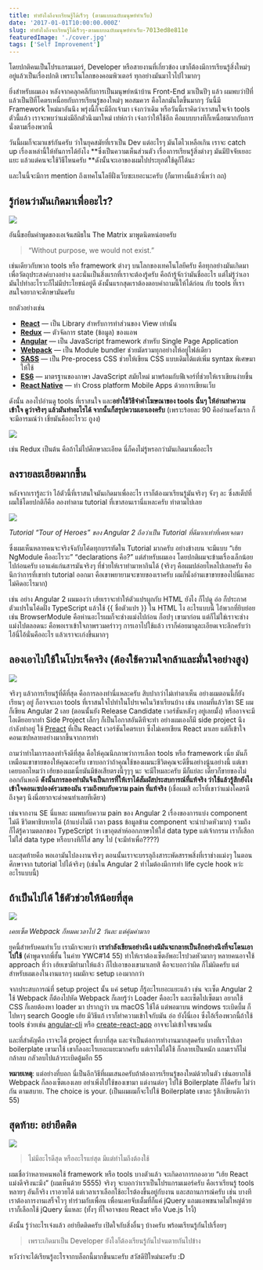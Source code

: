 ```yaml
---
title: ทำยังไงถึงจะเรียนรู้ได้เร็วๆ (ตามแบบฉบับมนุษย์ทำเว็บ)
date: '2017-01-01T10:00:00.000Z'
slug: ทำยังไงถึงจะเรียนรู้ได้เร็วๆ-ตามแบบฉบับมนุษย์ทำเว็บ-7013ed8e811e
featuredImage: './cover.jpg'
tags: ['Self Improvement']
---
```


โดยปกติคนเป็นโปรแกรมเมอร์, Developer หรือสายงานที่เกี่ยวข้อง เขาก็ต้องมีการเรียนรู้สิ่งใหม่ๆ อยู่แล้วเป็นเรื่องปกติ เพราะในโลกของคอมพิวเตอร์ ทุกอย่างมันมาไวไปไวมากๆ

ยิ่งสำหรับผมเอง หลังจากคลุกคลีกับการเป็นมนุษย์หน้าบ้าน Front-End มาเป็นปีๆ แล้ว ผมพบว่าปีที่แล้วเป็นปีที่โคตรเหนื่อยกับการเรียนรู้ของใหม่ๆ พอสมควร คือโลกมันโตขึ้นมากๆ วันนี้มี Framework ใหม่มาอันนึง พรุ่งนี้ก็จะมีอีกเจ้ามา เจ๋งกว่าเดิม หรือวันนี้เราคิดว่าเราสนใจเจ้า tools ตัวนี้แล้ว เราจะพบว่าแม่งมีอีกตัวนึงมาใหม่ เท่ห์กว่า เจ๋งกว่าให้ใช้อีก คือแบบบางทีก็เหนื่อยมากกับการนั่งตามเรื่องพวกนี้

วันนี้ผมก็จะมาแชร์กันครับ ว่าในยุคสมัยที่เราเป็น Dev แต่อะไรๆ มันโตไวเหลือเกิน เราจะ catch up เรื่องเหล่านี้ให้ทันการได้ยังไง **ซึ่งเป็นความเห็นส่วนตัว เรื่องการเรียนรู้สิ่งต่างๆ มันมีปัจจัยเยอะแยะ แล้วแต่คนจะใช้วิธีไหนครับ **ดังนั้นจะเอาของผมไปประยุกต์ใช้ดูก็ได้นะ

และในนี้จะมีการ mention ถึงเทคโนโลยีฝั่งเว็บซะเยอะนะครับ (ก็มาทางนี้แล้วนี่หว่า ถถ)

## รู้ก่อนว่ามันเกิดมาเพื่ออะไร?

![](https://cdn-images-1.medium.com/max/1600/1*qzlbH1LL1Z7XZng3DLgCaw.jpeg)

อันนี้ขอยืมคำพูดของเอเจ้นสมิธใน The Matrix มาพูดนิดหน่อยครับ

> “Without purpose, we would not exist.”

เช่นเดียวกับพวก tools หรือ framework ต่างๆ บนโลกของเทคโนโลยีครับ คือทุกอย่างมันเกิดมาเพื่อวัตถุประสงค์บางอย่าง และนั่นเป็นสิ่งแรกที่เราจะต้องรู้ครับ คือถ้ารู้จักว่ามันชื่ออะไร แต่ไม่รู้ว่าเอามันไปทำอะไรวะก็ไม่มีประโยชน์อยู่ดี ดังนั้นแรกสุดเราต้องตอบคำถามนี้ให้ได้ก่อน กับ tools ที่เราสนใจอยากจะศึกษามันครับ

ยกตัวอย่างเช่น

- [**React**](https://facebook.github.io/react/) — เป็น Library สำหรับการทำส่วนของ View เท่านั้น
- [**Redux**](http://redux.js.org/) — ตัวจัดการ state (ข้อมูล) ของแอพ
- [**Angular**](https://angular.io/) — เป็น JavaScript framework สำหรับ Single Page Application
- [**Webpack**](https://webpack.github.io/) — เป็น Module bundler ช่วยมัดรวมทุกอย่างให้อยู่ไฟล์เดียว
- [**SASS**](http://sass-lang.com/) — เป็น Pre-process CSS ช่วยให้เขียน CSS แบบเดิมได้แต่เพิ่ม syntax พิเศษมาให้ใช้
- [**ES6**](http://es6-features.org/) — มาตรฐานของภาษา JavaScript สมัยใหม่ มาพร้อมกับฟีเจอร์ที่ช่วยให้เราเขียนง่ายขึ้น
- [**React Native**](https://facebook.github.io/react-native/) — ทำ Cross platform Mobile Apps ด้วยการเขียนเว็บ

ดังนั้น ลองไปอ่านดู tools ที่เราสนใจ และ**อย่าใช้วิธีจำคำโฆษณาของ tools นั้นๆ ให้อ่านทำความเข้าใจ ดูว่าจริงๆ แล้วมันทำอะไรได้ จากนั้นก็สรุปความเอาเองครับ** (เพราะร้อยละ 90 คืออ่านครั้งแรก ก็จะมีอารมณ์ว่า เชี่ยมันคืออะไรวะ กูงง)

![](https://cdn-images-1.medium.com/max/1600/1*1gYm85VjqyakTg7OXkGUxA.png)

เช่น Redux เป็นต้น คือถ้าไม่ไปศึกษาละเอียด นี่ก็คงไม่รู้หรอกว่ามันเกิดมาเพื่ออะไร

## ลงรายละเอียดมากขึ้น

หลังจากเรารู้ละว่า ไอ้ตัวนี้ที่เราสนใจมันเกิดมาเพื่ออะไร เราก็ต้องมาเรียนรู้มันจริงๆ จังๆ ละ ซึ่งสเต็ปที่ผมใช้โดยปกติก็คือ ลองทำตาม tutorial ที่เขาสอนเรานี่แหละครับ ทำตามไปเลย

![](https://cdn-images-1.medium.com/max/1600/1*XF2a79EnPQf-5Lro0Ul9tw.png)

_Tutorial “Tour of Heroes” ของ Angular 2 ถือว่าเป็น Tutorial ที่ดีมากเท่าที่เคยเจอมา_

ซึ่งผมเห็นหลายคนจะจริงจังกับโค้ดทุกบรรทัดใน Tutorial มากครับ อย่างข้างบน จะมีแบบ “เฮ้ย NgModule คืออะไรวะ” “declarations คือ?” แต่สำหรับผมเอง โดยปกติผมจะข้ามเรื่องเล็กน้อยไปก่อนครับ เอาแค่แก่นสารมันจริงๆ ที่ช่วยให้เราทำมาหากินได้ (จริงๆ คือผมปล่อยไหลไปเลยครับ คือนึกว่าการที่เขาทำ tutorial ออกมา คือเขาพยายามจะขายของเราครับ ผมก็นั่งอ่านเขาขายของไปนี่แหละ ไม่คิดอะไรมาก)

เช่น อย่าง Angular 2 ผมมองว่า เฮ้ยเราจะทำให้ตัวแปรผูกกับ HTML ยังไง ก็ไปดู อ่อ ก็ประกาศตัวแปรในโค้ดฝั่ง TypeScript แล้วใช้ {{ ชื่อตัวแปร }} ใน HTML ไง อะไรแบบนี้ ไอ้พวกที่ยิบย่อยเช่น BrowserModule คือห่านอะไรผมก็จะช่างแม่งไปก่อน ก็อปๆ เขามาก่อน แต่ก็ไม่ใช่เราจะช่างแม่งไปตลอดนะ คือพอเราเข้าใจภาพรวมคร่าวๆ การเอาไปใช้แล้ว เราก็ค่อยมาดูละเอียดเจาะลึกครับว่าไอ้นี่ไอ้นั่นคืออะไร แล้วเราจะเก่งขึ้นมากๆ

## ลองเอาไปใช้ในโปรเจ็คจริง (ต้องใช้ความใจกล้าและมั่นใจอย่างสูง)

![](https://cdn-images-1.medium.com/max/1600/1*arYrQeOf4iNFSHsA1Tjprg.jpeg)

จริงๆ แล้วการเรียนรู้ที่ดีที่สุด คือการลองทำนี่แหละครับ สิบปากว่าไม่เท่าตาเห็น อย่างผมตอนนี้ก็ยังเรียนๆ อยู่ ก็อาจจะเอา tools ที่เราสนใจไปทำในโปรเจคในวิชาเรียนบ้าง เช่น เทอมที่แล้ววิชา SE ผมก็เขียน Angular 2 เลย (ตอนนั้นยัง Release Candidate เวอร์ชันหลังๆ อยู่เลยมั้ง) หรืออาจจะมีไอเดียอยากทำ Side Project เล็กๆ ก็เป็นโอกาสอันดีทีจะทำ อย่างผมเองก็มี side project นึงกำลังทำอยู่ ใช้ [Preact](https://preactjs.com/) ที่เป็น React เวอร์ชันโคตรเบา ซึ่งไม่เคยเขียน React มาเลย แต่ก็เข้าใจคอนเซปหลายอย่างมากขึ้นจากการทำ

ถามว่าทำไมการลองทำจึงดีที่สุด คือให้คุณนึกภาพว่าการเลือก tools หรือ framework เนี่ย มันก็เหมือนเขาขายของให้คุณอะครับ เขาบอกว่าถ้าคุณใช้ของผมนะชีวิตคุณจะดีขึ้นอย่างนู้นอย่างนี้ แต่เขาเคยบอกไหมว่า เฮ้ยของผมเนี่ยมันมีข้อเสียตรงนี้ๆๆๆ นะ จะมีไหมละครับ มีก็แย่ละ เดี๋ยวก็ขายของไม่ออกกันพอดี **ดังนั้นการลองทำมันจึงเป็นการที่ให้เราได้สัมผัสประสบการณ์ที่แท้จริง ว่าใช้แล้วรู้สึกยังไง เข้าใจคอนเซปองค์รวมของมัน รวมถึงพบกับความ pain ที่แท้จริง** (เชื่อผมสิ อะไรที่เขาว่าแม่งโคตรดี ถึงจุดๆ นึงนี่อยากจะด่าคนทำเลยทีเดียว)

เช่นจากงาน SE นี่แหละ ผมพบกับความ pain ของ Angular 2 เรื่องของการแบ่ง component ไม่ดี ชีวิตพาชิบหายได้ (ถ้าแบ่งไม่ดี เวลา pass ข้อมูลข้าม component จะน่าปวดหัวมาก) รวมถึงก็ได้รู้ความตลกของ TypeScript ว่า เขาอุตส่าห์ออกภาษาให้ใส่ data type แต่เจ้ากรรม เราก็เสือกไม่ใส่ data type หรือบางทีก็ใส่ any ไป (จะมีทำเพื่อ????)

และสุดท้ายคือ พอเอามันไปลงงานจริงๆ ตอนนั้นเราจะบรรลุถึงสาระพัดสรรพสิ่งที่เราช่างแม่งๆ ในตอนศึกษาจาก tutorial ไปได้จริงๆ (เช่นใน Angular 2 ทำไมต้องมีการทำ life cycle hook หว่ะ อะไรแบบนี้)

## ถ้าเป็นไปได้ ใช้ตัวช่วยให้น้อยที่สุด

![](https://cdn-images-1.medium.com/max/1600/1*m6Ty4kuLZwEpQVyZYW4Mjg.png)

_เคยเซ็ต Webpack ก็หมดเวลาไป 2 วันละ แต่คุ้มค่ามาก_

ยุคนี้สำหรับคนทำเว็บ เรามักจะพบว่า **เรากำลังเขียนอย่างนึง แต่มันจะกลายเป็นอีกอย่างนึงที่จะโดนเอาไปใช้** (คำพูดจากพี่ฮั้น ในค่าย YWC#14 55) ทำให้เราต้องเซ็ตอัพอะไรปวดหัวมากๆ หลายคนอาจใช้ approach ที่ว่า เฮ้ยเขามีทำมาให้แล้ว ก็ไปเอาของเขามาเลยสิ คือจะบอกว่าผิด ก็ไม่ผิดครับ แต่สำหรับผมเองในงานแรกๆ ผมมักจะ setup เองมากกว่า

จากประสบการณ์ที่ setup project นั้น แค่ setup ก็รู้อะไรเยอะแยะแล้ว เช่น จะเซ็ต Angular 2 ใช้ Webpack ก็ต้องไปหัด Webpack ก็เลยรู้ว่า Loader คืออะไร และเซ็ตไปเซ็ตมา อยากใช้ CSS ก็เลยต้องหา loader มา ปรากฎว่า บน macOS ใช้ได้ แต่พอมาบน windows ระเบิดบึ้ม ก็ไปหาๆ search Google เฮ้ย มีวิธีแก้ เราก็ทำความเข้าใจกับมัน อ่อ ยังงี้นี่เอง ซึ่งไอ้เรื่องพวกนี้ถ้าใช้ tools ช่วยเช่น [angular-cli](https://github.com/angular/angular-cli) หรือ [create-react-app](https://github.com/facebookincubator/create-react-app) อาจจะไม่เข้าใจขนาดนั้น

และที่สำคัญคือ เราจะได้ project ที่เบาที่สุด และจำเป็นต่อการทำงานมากสุดครับ บางทีเราไปเอา boilerplate เขามาใช้ เขาก็ลงอะไรเยอะแยะมากครับ แต่เราไม่ได้ใช้ ก็กลายเป็นหนัก แถมเราก็ไม่กล้าลบ กลัวลบไปแล้วระเบิดตู้มอีก 55

**หมายเหตุ**: แต่อย่างที่บอก นี่เป็นอีกวิธีที่ผมเสนอครับถ้าต้องการเรียนรู้ของใหม่ด้วยในตัว เช่นอยากใช้ Webpack ก็ลองเซ็ตเองเลย อย่าเพิ่งไปใช้ของเขามา แต่งานต่อๆ ไปใช้ Boilerplate ก็ได้ครับ ไม่ว่ากัน ตามสบาย. The choice is your. (เป็นผมผมก็จะไปใช้ Boilerplate เขาละ รู้สึกเขียนดีกว่า 55)

## สุดท้าย: อย่ายึดติด

![](https://cdn-images-1.medium.com/max/1600/1*4xfK3V26tIKxVyoJRGQmEA.jpeg)

> ไม่มีอะไรดีสุด หรืออะไรแย่สุด มีแต่ทำไมถึงต้องใช้

ผมเชื่อว่าหลายคนพอใช้ framework หรือ tools บางตัวแล้ว จะเกิดอาการกองอวย “เฮ้ย React แม่งดีจริงนะมึง” (ผมเห็นด้วย 5555) จริงๆ จะบอกว่าเราเป็นโปรแกรมเมอร์ครับ คือเราเรียนรู้ tools หลายๆ อันก็จริง เราอวยได้ แต่เวลาเราเลือกใช้อะไรต้องขึ้นอยู่กับงาน และสถานการณ์ครับ เช่น บางทีเราต้องการงานเสร็จไวๆ ทำร่วมกับเพื่อน เพื่อนเคยจับเต็มที่ก็แค่ jQuery แถมแอพขนาดไม่ใหญ่ด้วย เราก็เลือกใช้ jQuery นี่แหละ (ทั้งๆ ที่ใจอาจชอบ React หรือ Vue.js ไรงี้)

ดังนั้น รู้ว่าอะไรเจ๋งแล้ว อย่ายึดติดครับ เปิดใจกับสิ่งอื่นๆ บ้างครับ พร้อมเรียนรู้กันไปเรื่อยๆ

> เพราะเกิดมาเป็น Developer ยังไงก็ต้องเรียนรู้กันไปจนตายกันไปข้าง

หวังว่าจะได้เรียนรู้อะไรจากบล็อกนี้มากขึ้นนะครับ สวัสดีปีใหม่นะครับ :D
